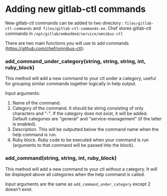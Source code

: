 # Adding new gitlab-ctl commands

New gitlab-ctl commands can be added to two directory : `files/gitlab-ctl-commands` and` files/gitlab-ctl-commands-ee`. Chef stores gitlab-ctl commands in `/opt/gitlab/embedded/service/omnibus-ctl`

There are two main functions you will use to add commands (<https://github.com/chef/omnibus-ctl>):

### add_command_under_category(string, string, string, int, ruby_block)

This method will add a new command to your ctl under a category, useful for grouping similar commands together logically in help output.

Input arguments:

1. Name of the command.
1. Category of the command. It should be string consisting of only characters and "-". If the category does not exist, it will be added. Default categories are "general" and "service-management" (if the latter is enabled).
1. Description. This will be outputted below the command name when the help command is run.
1. Ruby block. Ruby code to be executed when your command is run (arguments to that command will be passed into the block).

### add_command(string, string, int, ruby_block)

This method will add a new command to your ctl without a category. It will be displayed above all categories when the help command is called.

Input arguments are the same as `add_command_under_category` except 2 doesn't exist.

